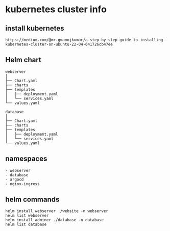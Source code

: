 # kubernetes cluster info
## install kubernetes
```
https://medium.com/@mr.gmanojkumar/a-step-by-step-guide-to-installing-kubernetes-cluster-on-ubuntu-22-04-641726cb47ee
```

## Helm chart

```
webserver
│
├── Chart.yaml
├── charts
├── templates
│   ├── deployment.yaml
│   └── services.yaml
└── values.yaml
```

```
database
│
├── Chart.yaml
├── charts
├── templates
│   ├── deployment.yaml
│   └── services.yaml
└── values.yaml
```

## namespaces
```
- webserver
- database
- argocd
- nginx-ingress
```

## helm commands 
```
helm install webserver ./website -n webserver
helm list webserver
helm install adminer ./database -n database
helm list database
```